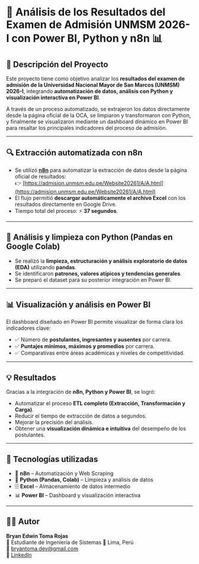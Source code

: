 # 🚀 Análisis de los Resultados del Examen de Admisión UNMSM 2026-I con Power BI, Python y n8n 📊

## 🧠 Descripción del Proyecto
Este proyecto tiene como objetivo analizar los **resultados del examen de admisión de la Universidad Nacional Mayor de San Marcos (UNMSM) 2026-I**, integrando **automatización de datos, análisis con Python y visualización interactiva en Power BI**.

A través de un proceso automatizado, se extrajeron los datos directamente desde la página oficial de la OCA, se limpiaron y transformaron con Python, y finalmente se visualizaron mediante un dashboard dinámico en Power BI para resaltar los principales indicadores del proceso de admisión.

---

## 🔍 Extracción automatizada con n8n
- Se utilizó **[n8n](https://n8n.io/)** para automatizar la extracción de datos desde la página oficial de resultados:  
  👉 [https://admision.unmsm.edu.pe/Website20261/A/A.html](https://admision.unmsm.edu.pe/Website20261/A/A.html)
- El flujo permitió **descargar automáticamente el archivo Excel** con los resultados directamente en Google Drive.
- Tiempo total del proceso: ⚡ **37 segundos**.

---

## 🐍 Análisis y limpieza con Python (Pandas en Google Colab)
- Se realizó la **limpieza, estructuración y análisis exploratorio de datos (EDA)** utilizando **pandas**.
- Se identificaron **patrones, valores atípicos y tendencias generales**.
- Se preparó el dataset para su posterior integración en Power BI.

---

## 📊 Visualización y análisis en Power BI
El dashboard diseñado en Power BI permite visualizar de forma clara los indicadores clave:
- ✅ Número de **postulantes, ingresantes y ausentes** por carrera.
- ✅ **Puntajes mínimos, máximos y promedios** por carrera.
- ✅ Comparativas entre áreas académicas y niveles de competitividad.

---

## 💡 Resultados
Gracias a la integración de **n8n, Python y Power BI**, se logró:
- Automatizar el proceso **ETL completo (Extracción, Transformación y Carga)**.
- Reducir el tiempo de extracción de datos a segundos.
- Mejorar la precisión del análisis.
- Obtener una **visualización dinámica e intuitiva** del desempeño de los postulantes.

---

## 🧰 Tecnologías utilizadas
- 🧩 **n8n** – Automatización y Web Scraping  
- 🐍 **Python (Pandas, Colab)** – Limpieza y análisis de datos  
- 🗄️ **Excel** – Almacenamiento de datos intermedio  
- 📊 **Power BI** – Dashboard y visualización interactiva  

---

## 🧑‍💻 Autor
**Bryan Edwin Toma Rojas**  
💼 Estudiante de Ingeniería de Sistemas 
📍 Lima, Perú  
📧 bryantoma.dev@gmail.com  
🔗 [LinkedIn](https://www.linkedin.com/in/bryan-toma-rojas-9b7826371/)
